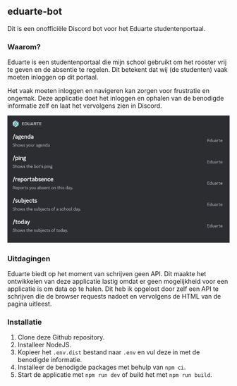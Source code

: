 ## eduarte-bot

Dit is een onofficiële Discord bot voor het Eduarte studentenportaal.

### Waarom?

Eduarte is een studentenportaal die mijn school gebruikt om het rooster vrij te geven en de absentie te regelen. Dit
betekent dat wij (de studenten) vaak moeten inloggen op dit portaal.<br>

Het vaak moeten inloggen en navigeren kan zorgen voor frustratie en ongemak. Deze applicatie doet het inloggen en
ophalen van de benodigde informatie zelf en laat het vervolgens zien in Discord.

![available_commands.png](images/available_commands.png)

### Uitdagingen
Eduarte biedt op het moment van schrijven geen API. Dit maakte het ontwikkelen van deze applicatie lastig omdat er geen mogelijkheid voor een applicatie is om data op te halen. Dit heb ik opgelost door zelf een API te schrijven die de browser requests nadoet en vervolgens de HTML van de pagina uitleest.

### Installatie

1. Clone deze Github repository.
2. Installeer NodeJS.
3. Kopieer het `.env.dist` bestand naar `.env` en vul deze in met de benodigde informatie.
4. Installeer de benodigde packages met behulp van `npm ci`.
5. Start de applicatie met `npm run dev` of build het met `npm run build`.